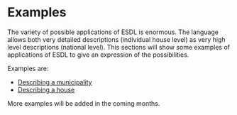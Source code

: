 # Examples

The variety of possible applications of ESDL is enormous. The language allows both very detailed descriptions \(individual house level\) as very high level descriptions \(national level\). This sections will show some examples of applications of ESDL to give an expression of the possibilities.

Examples are:

* [Describing a municipality](describing-a-municipality.md)
* [Describing a house](describing-a-house.md)

More examples will be added in the coming months.

